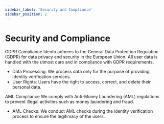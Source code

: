 ```yaml
---
sidebar_label: 'Security and Compliance'
sidebar_position: 2
---
```


# Security and Compliance

<!-- ### Security and Compliance Page -->

GDPR Compliance
Idenfo adheres to the General Data Protection Regulation (GDPR) for data privacy and security in the European Union. All user data is handled with the utmost care and in compliance with GDPR requirements.
- Data Processing: We process data only for the purpose of providing identity verification services.
- User Rights: Users have the right to access, correct, and delete their personal data.

AML Compliance
We comply with Anti-Money Laundering (AML) regulations to prevent illegal activities such as money laundering and fraud.

- AML Checks: We conduct AML checks during the identity verification process to ensure the legitimacy of the users.